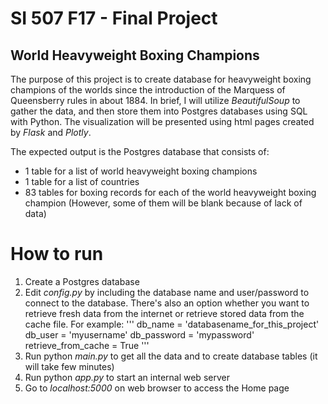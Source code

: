 # SI 507 F17 - Final Project
## World Heavyweight Boxing Champions
The purpose of this project is to create database for heavyweight boxing champions of the worlds since the introduction of the Marquess of Queensberry rules in about 1884. In brief, I will utilize _BeautifulSoup_ to gather the data, and then store them into Postgres databases using SQL with Python. The visualization will be presented using html pages created by _Flask_ and _Plotly_.

The expected output is the Postgres database that consists of:
* 1 table for a list of world heavyweight boxing champions 
* 1 table for a list of countries
* 83 tables for boxing records for each of the world heavyweight boxing champion (However, some of them will be blank because of lack of data)


# How to run
1. Create a Postgres database
2. Edit _config.py_ by including the database name and user/password to connect to the database. There's also an option whether you want to retrieve fresh data from the internet or retrieve stored data from the cache file. For example:
'''
db_name = 'databasename_for_this_project'
db_user = 'myusername'
db_password = 'mypassword'
retrieve_from_cache = True
'''
3. Run python _main.py_ to get all the data and to create database tables (it will take few minutes)
4. Run python _app.py_ to start an internal web server
5. Go to _localhost:5000_ on web browser to access the Home page